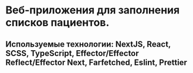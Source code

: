 # Веб-приложения для заполнения списков пациентов.

## Используемые технологии: NextJS, React, SCSS, TypeScript, Effector/Effector Reflect/Effector Next, Farfetched, Eslint, Prettier
